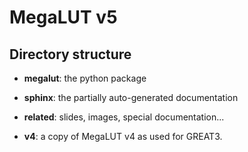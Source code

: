 MegaLUT v5
==========

Directory structure
-------------------

- **megalut**: the python package
- **sphinx**: the partially auto-generated documentation

- **related**: slides, images, special documentation...
- **v4**: a copy of MegaLUT v4 as used for GREAT3.

